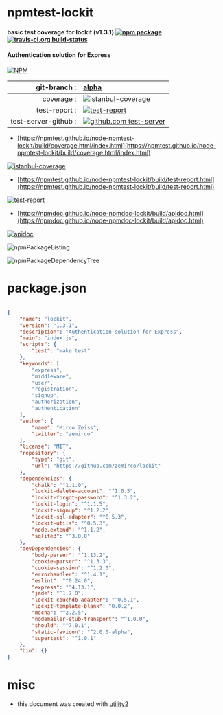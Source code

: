 # npmtest-lockit

#### basic test coverage for  lockit (v1.3.1)  [![npm package](https://img.shields.io/npm/v/npmtest-lockit.svg?style=flat-square)](https://www.npmjs.org/package/npmtest-lockit) [![travis-ci.org build-status](https://api.travis-ci.org/npmtest/node-npmtest-lockit.svg)](https://travis-ci.org/npmtest/node-npmtest-lockit)

#### Authentication solution for Express

[![NPM](https://nodei.co/npm/lockit.png?downloads=true&downloadRank=true&stars=true)](https://www.npmjs.com/package/lockit)

| git-branch : | [alpha](https://github.com/npmtest/node-npmtest-lockit/tree/alpha)|
|--:|:--|
| coverage : | [![istanbul-coverage](https://npmtest.github.io/node-npmtest-lockit/build/coverage.badge.svg)](https://npmtest.github.io/node-npmtest-lockit/build/coverage.html/index.html)|
| test-report : | [![test-report](https://npmtest.github.io/node-npmtest-lockit/build/test-report.badge.svg)](https://npmtest.github.io/node-npmtest-lockit/build/test-report.html)|
| test-server-github : | [![github.com test-server](https://npmtest.github.io/node-npmtest-lockit/GitHub-Mark-32px.png)](https://npmtest.github.io/node-npmtest-lockit/build/app/index.html) | | build-artifacts : | [![build-artifacts](https://npmtest.github.io/node-npmtest-lockit/glyphicons_144_folder_open.png)](https://github.com/npmtest/node-npmtest-lockit/tree/gh-pages/build)|

- [https://npmtest.github.io/node-npmtest-lockit/build/coverage.html/index.html](https://npmtest.github.io/node-npmtest-lockit/build/coverage.html/index.html)

[![istanbul-coverage](https://npmtest.github.io/node-npmtest-lockit/build/screenCapture.buildCi.browser.%252Ftmp%252Fbuild%252Fcoverage.lib.html.png)](https://npmtest.github.io/node-npmtest-lockit/build/coverage.html/index.html)

- [https://npmtest.github.io/node-npmtest-lockit/build/test-report.html](https://npmtest.github.io/node-npmtest-lockit/build/test-report.html)

[![test-report](https://npmtest.github.io/node-npmtest-lockit/build/screenCapture.buildCi.browser.%252Ftmp%252Fbuild%252Ftest-report.html.png)](https://npmtest.github.io/node-npmtest-lockit/build/test-report.html)

- [https://npmdoc.github.io/node-npmdoc-lockit/build/apidoc.html](https://npmdoc.github.io/node-npmdoc-lockit/build/apidoc.html)

[![apidoc](https://npmdoc.github.io/node-npmdoc-lockit/build/screenCapture.buildCi.browser.%252Ftmp%252Fbuild%252Fapidoc.html.png)](https://npmdoc.github.io/node-npmdoc-lockit/build/apidoc.html)

![npmPackageListing](https://npmtest.github.io/node-npmtest-lockit/build/screenCapture.npmPackageListing.svg)

![npmPackageDependencyTree](https://npmtest.github.io/node-npmtest-lockit/build/screenCapture.npmPackageDependencyTree.svg)



# package.json

```json

{
    "name": "lockit",
    "version": "1.3.1",
    "description": "Authentication solution for Express",
    "main": "index.js",
    "scripts": {
        "test": "make test"
    },
    "keywords": [
        "express",
        "middleware",
        "user",
        "registration",
        "signup",
        "authorization",
        "authentication"
    ],
    "author": {
        "name": "Mirco Zeiss",
        "twitter": "zemirco"
    },
    "license": "MIT",
    "repository": {
        "type": "git",
        "url": "https://github.com/zemirco/lockit"
    },
    "dependencies": {
        "chalk": "^1.1.0",
        "lockit-delete-account": "^1.0.5",
        "lockit-forgot-password": "^1.3.2",
        "lockit-login": "^1.1.5",
        "lockit-signup": "^1.2.2",
        "lockit-sql-adapter": "^0.5.3",
        "lockit-utils": "^0.5.3",
        "node.extend": "^1.1.2",
        "sqlite3": "^3.0.0"
    },
    "devDependencies": {
        "body-parser": "^1.13.2",
        "cookie-parser": "^1.3.3",
        "cookie-session": "^1.2.0",
        "errorhandler": "^1.4.1",
        "eslint": "^0.24.0",
        "express": "^4.13.1",
        "jade": "^1.7.0",
        "lockit-couchdb-adapter": "^0.5.1",
        "lockit-template-blank": "0.0.2",
        "mocha": "^2.2.5",
        "nodemailer-stub-transport": "^1.0.0",
        "should": "^7.0.1",
        "static-favicon": "^2.0.0-alpha",
        "supertest": "^1.0.1"
    },
    "bin": {}
}
```



# misc
- this document was created with [utility2](https://github.com/kaizhu256/node-utility2)
